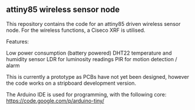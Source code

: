 attiny85 wireless sensor node
-------------

This repository contains the code for an attiny85 driven wireless sensor node.
For the wireless functions, a Ciseco XRF is utilised.

Features:

Low power consumption (battery powered)
DHT22 temperature and humidity sensor
LDR for luminosity readings
PIR for motion detection / alarm

This is currently a prototype as PCBs have not yet been designed, however the code works on a stripboard development version.

The Arduino IDE is used for programming, with the following core: https://code.google.com/p/arduino-tiny/

